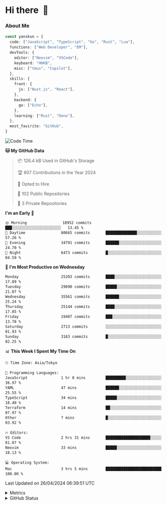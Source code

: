 # Hi there&nbsp; :wave:

### About Me

```ts
const yanskun = {
  code: ["JavaScript", "TypeScript", "Go", "Rust", "Lua"],
  functions: ["Web Developer", "EM"],
  devTools: {
    editor: ["Neovim", "VSCode"],
    keyboard: "HHKB",
    misc: ["tmux", "Copilot"],
  },
  skills: {
    front: {
      js: ["Nuxt.js", "React"],
    },
    backend: {
      go: ["Echo"],
    },
    learning: ["Rust", "Deno"],
  },
  most_favirite: "GitHub",
}
```

<!--START_SECTION:waka-->
![Code Time](http://img.shields.io/badge/Code%20Time-811%20hrs%2058%20mins-blue)

**🐱 My GitHub Data** 

> 📦 126.4 kB Used in GitHub's Storage 
 > 
> 🏆 807 Contributions in the Year 2024
 > 
> 💼 Opted to Hire
 > 
> 📜 102 Public Repositories 
 > 
> 🔑 3 Private Repositories 
 > 
**I'm an Early 🐤** 

```text
🌞 Morning                18952 commits       ███░░░░░░░░░░░░░░░░░░░░░░   13.45 % 
🌆 Daytime                80665 commits       ██████████████░░░░░░░░░░░   57.26 % 
🌃 Evening                34791 commits       ██████░░░░░░░░░░░░░░░░░░░   24.70 % 
🌙 Night                  6473 commits        █░░░░░░░░░░░░░░░░░░░░░░░░   04.59 % 
```
📅 **I'm Most Productive on Wednesday** 

```text
Monday                   25203 commits       ████░░░░░░░░░░░░░░░░░░░░░   17.89 % 
Tuesday                  29690 commits       █████░░░░░░░░░░░░░░░░░░░░   21.07 % 
Wednesday                35561 commits       ██████░░░░░░░░░░░░░░░░░░░   25.24 % 
Thursday                 25144 commits       ████░░░░░░░░░░░░░░░░░░░░░   17.85 % 
Friday                   19407 commits       ███░░░░░░░░░░░░░░░░░░░░░░   13.78 % 
Saturday                 2713 commits        ░░░░░░░░░░░░░░░░░░░░░░░░░   01.93 % 
Sunday                   3163 commits        █░░░░░░░░░░░░░░░░░░░░░░░░   02.25 % 
```


📊 **This Week I Spent My Time On** 

```text
🕑︎ Time Zone: Asia/Tokyo

💬 Programming Languages: 
JavaScript               1 hr 8 mins         █████████░░░░░░░░░░░░░░░░   36.97 % 
YAML                     47 mins             ██████░░░░░░░░░░░░░░░░░░░   25.55 % 
TypeScript               34 mins             █████░░░░░░░░░░░░░░░░░░░░   18.40 % 
Terraform                14 mins             ██░░░░░░░░░░░░░░░░░░░░░░░   07.97 % 
Other                    7 mins              █░░░░░░░░░░░░░░░░░░░░░░░░   03.92 % 

🔥 Editors: 
VS Code                  2 hrs 31 mins       ████████████████████░░░░░   81.87 % 
Neovim                   33 mins             █████░░░░░░░░░░░░░░░░░░░░   18.13 % 

💻 Operating System: 
Mac                      3 hrs 5 mins        █████████████████████████   100.00 % 
```


 Last Updated on 26/04/2024 06:39:51 UTC
<!--END_SECTION:waka-->

<details>
  <summary>Metrics</summary>
  <img src="https://github.com/yanskun/yanskun/blob/main/github-metrics.svg" alt="Metrics">
</details>

<details>
  <summary>GitHub Status</summary>
  <picture>
    <source media="(prefers-color-scheme: dark)" srcset="https://raw.githubusercontent.com/yanskun/yanskun/master/profile-summary-card-output/nord_dark/0-profile-details.svg">
   <img src="https://raw.githubusercontent.com/yanskun/yanskun/master/profile-summary-card-output/default/0-profile-details.svg">
  </picture>
  <br>
  <picture>
    <source media="(prefers-color-scheme: dark)" srcset="https://raw.githubusercontent.com/yanskun/yanskun/master/profile-summary-card-output/nord_dark/1-repos-per-language.svg">
   <img src="https://raw.githubusercontent.com/yanskun/yanskun/master/profile-summary-card-output/default/1-repos-per-language.svg">
  </picture>
  <picture>
    <source media="(prefers-color-scheme: dark)" srcset="https://raw.githubusercontent.com/yanskun/yanskun/master/profile-summary-card-output/nord_dark/2-most-commit-language.svg">
   <img src="https://raw.githubusercontent.com/yanskun/yanskun/master/profile-summary-card-output/default/2-most-commit-language.svg">
  </picture>
  <br>
  <picture>
    <source media="(prefers-color-scheme: dark)" srcset="https://raw.githubusercontent.com/yanskun/yanskun/master/profile-summary-card-output/nord_dark/3-stats.svg">
   <img src="https://raw.githubusercontent.com/yanskun/yanskun/master/profile-summary-card-output/default/3-stats.svg">
  </picture>
  <picture>
    <source media="(prefers-color-scheme: dark)" srcset="https://raw.githubusercontent.com/yanskun/yanskun/master/profile-summary-card-output/nord_dark/4-productive-time.svg">
   <img src="https://raw.githubusercontent.com/yanskun/yanskun/master/profile-summary-card-output/default/4-productive-time.svg">
  </picture>
</details>
